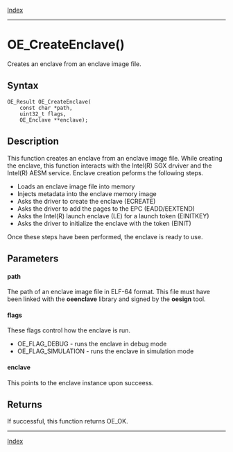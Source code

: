 [Index](index.md)

---
# OE_CreateEnclave()

Creates an enclave from an enclave image file.

## Syntax

    OE_Result OE_CreateEnclave(
        const char *path,
        uint32_t flags,
        OE_Enclave **enclave);
## Description 

This function creates an enclave from an enclave image file. While creating the enclave, this function interacts with the Intel(R) SGX drviver and the Intel(R) AESM service. Enclave creation peforms the following steps.

- Loads an enclave image file into memory
- Injects metadata into the enclave memory image
- Asks the driver to create the enclave (ECREATE)
- Asks the driver to add the pages to the EPC (EADD/EEXTEND)
- Asks the Intel(R) launch enclave (LE) for a launch token (EINITKEY)
- Asks the driver to initialize the enclave with the token (EINIT)

Once these steps have been performed, the enclave is ready to use.





## Parameters

#### path

The path of an enclave image file in ELF-64 format. This file must have been linked with the **oeenclave** library and signed by the **oesign** tool.


#### flags

These flags control how the enclave is run.

- OE_FLAG_DEBUG - runs the enclave in debug mode
- OE_FLAG_SIMULATION - runs the enclave in simulation mode

#### enclave

This points to the enclave instance upon succeess.


## Returns

If successful, this function returns OE_OK.


---
[Index](index.md)

